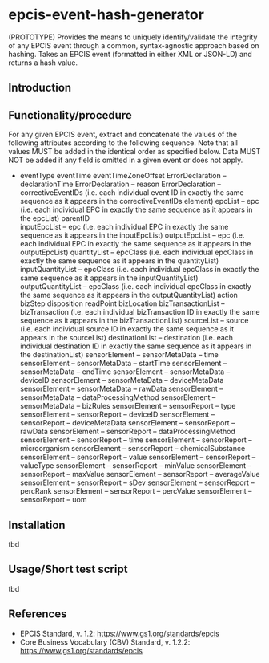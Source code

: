 # epcis-event-hash-generator
(PROTOTYPE) Provides the means to uniquely identify/validate the integrity of any EPCIS event through a common, syntax-agnostic approach based on hashing. Takes an EPCIS event (formatted in either XML or JSON-LD) and returns a hash value.

## Introduction  


## Functionality/procedure 
For any given EPCIS event, extract and concatenate the values of the following attributes according to the following sequence. Note that all values MUST be added in the identical order as specified below. Data MUST NOT be added if any field is omitted in a given event or does not apply.  

* eventType
  eventTime
eventTimeZoneOffset
ErrorDeclaration – declarationTime
ErrorDeclaration – reason
ErrorDeclaration – correctiveEventIDs (i.e. each individual event ID in exactly the same sequence as it appears in the correctiveEventIDs element)
epcList – epc (i.e. each individual EPC in exactly the same sequence as it appears in the epcList)
parentID  
inputEpcList – epc (i.e. each individual EPC in exactly the same sequence as it appears in the inputEpcList)
outputEpcList – epc (i.e. each individual EPC in exactly the same sequence as it appears in the outputEpcList)
quantityList – epcClass (i.e. each individual epcClass in exactly the same sequence as it appears in the quantityList)
inputQuantityList – epcClass (i.e. each individual epcClass in exactly the same sequence as it appears in the inputQuantityList)
outputQuantityList – epcClass (i.e. each individual epcClass in exactly the same sequence as it appears in the outputQuantityList)
action
bizStep
disposition
readPoint
bizLocation
bizTransactionList – bizTransaction (i.e. each individual bizTransaction ID in exactly the same sequence as it appears in the bizTransactionList)
sourceList – source (i.e. each individual source ID in exactly the same sequence as it appears in the sourceList)
destinationList – destination (i.e. each individual destination ID in exactly the same sequence as it appears in the destinationList)
sensorElement – sensorMetaData – time
sensorElement – sensorMetaData – startTime
sensorElement – sensorMetaData – endTime
sensorElement – sensorMetaData – deviceID
sensorElement – sensorMetaData – deviceMetaData
sensorElement – sensorMetaData – rawData
sensorElement – sensorMetaData – dataProcessingMethod
sensorElement – sensorMetaData – bizRules
sensorElement – sensorReport – type
sensorElement – sensorReport – deviceID
sensorElement – sensorReport – deviceMetaData
sensorElement – sensorReport – rawData
sensorElement – sensorReport – dataProcessingMethod
sensorElement – sensorReport – time
sensorElement – sensorReport – microorganism
sensorElement – sensorReport – chemicalSubstance
sensorElement – sensorReport –  value
sensorElement – sensorReport – valueType
sensorElement – sensorReport – minValue
sensorElement – sensorReport – maxValue
sensorElement – sensorReport – averageValue
sensorElement – sensorReport – sDev
sensorElement – sensorReport – percRank
sensorElement – sensorReport – percValue
sensorElement – sensorReport – uom

## Installation
tbd

## Usage/Short test script 
tbd

## References
* EPCIS Standard, v. 1.2: https://www.gs1.org/standards/epcis
* Core Business Vocabulary (CBV) Standard, v. 1.2.2: https://www.gs1.org/standards/epcis
